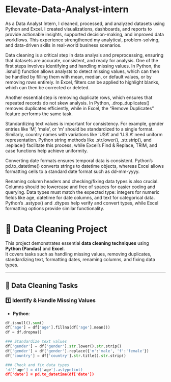 # Elevate-Data-Analyst-intern
As a Data Analyst Intern, I cleaned, processed, and analyzed datasets using Python and Excel. I created visualizations, dashboards, and reports to provide actionable insights, supported decision-making, and improved data workflows. This experience strengthened my analytical, problem-solving, and data-driven skills in real-world business scenarios.

Data cleaning is a critical step in data analysis and preprocessing, ensuring that datasets are accurate, consistent, and ready for analysis. One of the first steps involves identifying and handling missing values. In Python, the .isnull() function allows analysts to detect missing values, which can then be handled by filling them with mean, median, or default values, or by removing rows entirely. In Excel, filters can be applied to highlight blanks, which can then be corrected or deleted.

Another essential step is removing duplicate rows, which ensures that repeated records do not skew analysis. In Python, .drop_duplicates() removes duplicates efficiently, while in Excel, the “Remove Duplicates” feature performs the same task.

Standardizing text values is important for consistency. For example, gender entries like ‘M’, ‘male’, or ‘m’ should be standardized to a single format. Similarly, country names with variations like ‘USA’ and ‘U.S.A’ need uniform representation. Python string methods like .str.lower(), .str.strip(), and .replace() facilitate this process, while Excel’s Find & Replace, TRIM, and case functions help achieve uniformity.

Converting date formats ensures temporal data is consistent. Python’s pd.to_datetime() converts strings to datetime objects, whereas Excel allows formatting cells to a standard date format such as dd-mm-yyyy.

Renaming column headers and checking/fixing data types is also crucial. Columns should be lowercase and free of spaces for easier coding and querying. Data types must match the expected type: integers for numeric fields like age, datetime for date columns, and text for categorical data. Python’s .astype() and .dtypes help verify and convert types, while Excel formatting options provide similar functionality.

# 🧹 Data Cleaning Project

This project demonstrates essential **data cleaning techniques** using **Python (Pandas)** and **Excel**.  
It covers tasks such as handling missing values, removing duplicates, standardizing text, formatting dates, renaming columns, and fixing data types.

---

## 📌 Data Cleaning Tasks

### 1️⃣ Identify & Handle Missing Values
- **Python**:
```python
df.isnull().sum()
df['age'] = df['age'].fillna(df['age'].mean())
df = df.dropna()

### Standardize text values
df['gender'] = df['gender'].str.lower().str.strip()
df['gender'] = df['gender'].replace({'m':'male', 'f':'female'})
df['country'] = df['country'].str.title().str.strip()

### Check and fix data types
'df['age'] = df['age'].astype(int)
df['date'] = pd.to_datetime(df['date'])
